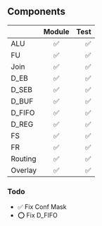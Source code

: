 ## Components

|               | Module        | Test  |
| ------------- |:-------------:| -----:|
| ALU           |       ✅      |   ✅  |
| FU            |       ✅      |   ✅  |
| Join          |       ✅      |   ✅  |
| D_EB          |       ✅      |   ✅  |
| D_SEB         |       ✅      |   ✅  |
| D_BUF         |       ✅      |   ✅  |
| D_FIFO        |       ✅      |   ✅  |
| D_REG         |       ✅      |   ✅  |
| FS            |       ✅      |   ✅  |
| FR            |       ✅      |   ✅  |
| Routing       |       ✅      |   ✅  |
| Overlay       |       ✅      |   ✅  |


### Todo
- ✅ Fix Conf Mask
- ⭕ Fix D_FIFO
